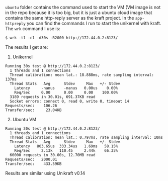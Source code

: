 `ubuntu` folder contains the command used to start the VM (VM image is not in the repo because it is too big, but it is just a ubuntu cloud image that contains the same http-reply server as the kraft project.
In the `app-httpreply` you can find the commands I run to start the unikernel with kraft. 
The `wrk` command I use is:
```
$ wrk -t1 -c1 -d30s -R2000 http://172.44.0.2:8123/
```
The results I get are:
1. Unikernel
```
Running 30s test @ http://172.44.0.2:8123/
  1 threads and 1 connections
  Thread calibration: mean lat.: 18.888ms, rate sampling interval: 137ms
  Thread Stats   Avg      Stdev     Max   +/- Stdev
    Latency     -nanus    -nanus   0.00us    0.00%
    Req/Sec     0.00      0.00     0.00    100.00%
  3189 requests in 30.01s, 691.37KB read
  Socket errors: connect 0, read 0, write 0, timeout 14
Requests/sec:    106.26
Transfer/sec:     23.04KB
```
2. Ubuntu VM
```
Running 30s test @ http://172.44.0.2:8123/
  1 threads and 1 connections
  Thread calibration: mean lat.: 0.797ms, rate sampling interval: 10ms
  Thread Stats   Avg      Stdev     Max   +/- Stdev
    Latency   803.65us  333.34us   1.69ms   58.15%
    Req/Sec     2.13k   110.45     2.44k    66.35%
  60000 requests in 30.00s, 12.70MB read
Requests/sec:   2000.01
Transfer/sec:    433.59KB
```

Results are similar using Unikraft v0.14
